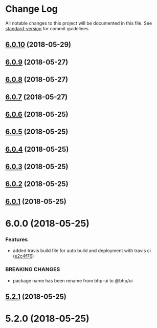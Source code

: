 # Change Log

All notable changes to this project will be documented in this file. See [standard-version](https://github.com/conventional-changelog/standard-version) for commit guidelines.

<a name="6.0.10"></a>
## [6.0.10](https://github.com/BHP-DevHub/bhp-ui/compare/v6.0.9...v6.0.10) (2018-05-29)



<a name="6.0.9"></a>
## [6.0.9](https://github.com/BHP-DevHub/bhp-ui/compare/v6.0.7...v6.0.9) (2018-05-27)



<a name="6.0.8"></a>
## [6.0.8](https://github.com/BHP-DevHub/bhp-ui/compare/v6.0.7...v6.0.8) (2018-05-27)



<a name="6.0.7"></a>
## [6.0.7](https://github.com/BHP-DevHub/bhp-ui/compare/v6.0.6...v6.0.7) (2018-05-27)



<a name="6.0.6"></a>
## [6.0.6](https://github.com/BHP-DevHub/bhp-ui/compare/v6.0.5...v6.0.6) (2018-05-25)



<a name="6.0.5"></a>
## [6.0.5](https://github.com/BHP-DevHub/bhp-ui/compare/v6.0.4...v6.0.5) (2018-05-25)



<a name="6.0.4"></a>
## [6.0.4](https://github.com/BHP-DevHub/bhp-ui/compare/v6.0.2...v6.0.4) (2018-05-25)



<a name="6.0.3"></a>
## [6.0.3](https://github.com/BHP-DevHub/bhp-ui/compare/v6.0.2...v6.0.3) (2018-05-25)

<a name="6.0.2"></a>
## [6.0.2](https://github.com/BHP-DevHub/bhp-ui/compare/v6.0.1...v6.0.2) (2018-05-25)



<a name="6.0.1"></a>
## [6.0.1](https://github.com/BHP-DevHub/bhp-ui/compare/v6.0.0...v6.0.1) (2018-05-25)



<a name="6.0.0"></a>
# 6.0.0 (2018-05-25)


### Features

* added travis build file for auto build and deployment with travis ci ([e2c4f76](https://github.com/BHP-DevHub/bhp-ui/commit/e2c4f76))


### BREAKING CHANGES

* package name has been rename from bhp-ui to @bhp/ui



<a name="5.2.1"></a>
## [5.2.1](http://iorper-tfs01:8080/tfs/DefaultCollection/UX/_git/bhp-ui/compare/v5.2.0...v5.2.1) (2018-05-25)



<a name="5.2.0"></a>
# 5.2.0 (2018-05-25)
